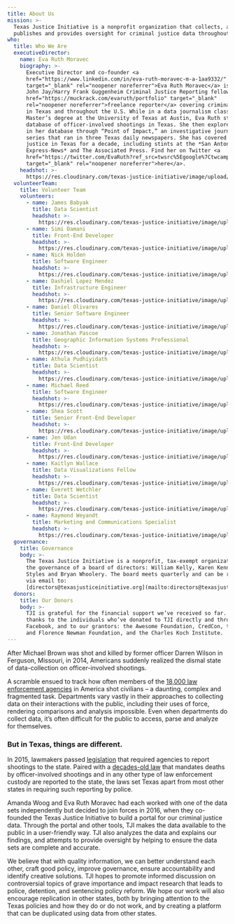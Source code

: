 ```yaml
---
title: About Us
mission: >-
  Texas Justice Initiative is a nonprofit organization that collects, analyzes,
  publishes and provides oversight for criminal justice data throughout Texas.
who:
  title: Who We Are
  executiveDirector:
    name: Eva Ruth Moravec
    biography: >-
      Executive Director and co-founder <a
      href="https://www.linkedin.com/in/eva-ruth-moravec-m-a-1aa9332/"
      target="_blank" rel="noopener noreferrer">Eva Ruth Moravec</a> is a 2018
      John Jay/Harry Frank Guggenheim Criminal Justice Reporting fellow, a <a
      href="https://muckrack.com/evaruth/portfolio" target="_blank"
      rel="noopener noreferrer">freelance reporter</a> covering criminal justice
      in Texas and throughout the U.S. While in a data journalism class for her
      Master’s degree at the University of Texas at Austin, Eva Ruth started a
      database of officer-involved shootings in Texas. She then explored cases
      in her database through “Point of Impact,” an investigative journalism
      series that ran in three Texas daily newspapers. She has covered criminal
      justice in Texas for a decade, including stints at the *San Antonio
      Express-News* and The Associated Press. Find her on Twitter <a
      href="https://twitter.com/EvaRuth?ref_src=twsrc%5Egoogle%7Ctwcamp%5Eserp%7Ctwgr%5Eauthor"
      target="_blank" rel="noopener noreferrer">here</a>.
    headshot: >-
      https://res.cloudinary.com/texas-justice-initiative/image/upload/v1583373618/eva-ruth-moravec_iyilfi.jpg
  volunteerTeam:
    title: Volunteer Team
    volunteers:
      - name: James Babyak
        title: Data Scientist
        headshot: >-
          https://res.cloudinary.com/texas-justice-initiative/image/upload/v1583373811/james-babyak_cmomxc.jpg
      - name: Simi Damani
        title: Front-End Developer
        headshot: >-
          https://res.cloudinary.com/texas-justice-initiative/image/upload/v1583373850/simi-damani_laqyha.jpg
      - name: Nick Holden
        title: Software Engineer
        headshot: >-
          https://res.cloudinary.com/texas-justice-initiative/image/upload/v1583373897/nick-holden_h6exr6.jpg
      - name: Dashiel Lopez Mendez
        title: Infrastructure Engineer
        headshot: >-
          https://res.cloudinary.com/texas-justice-initiative/image/upload/v1583373932/dashiel-lopez-mendez_ctgk5o.jpg
      - name: Daniel Olivares
        title: Senior Software Engineer
        headshot: >-
          https://res.cloudinary.com/texas-justice-initiative/image/upload/v1583373984/daniel-olivares_mwwge0.jpg
      - name: Jonathan Pascoe
        title: Geographic Information Systems Professional
        headshot: >-
          https://res.cloudinary.com/texas-justice-initiative/image/upload/v1583374057/jonathan-pascoe_lcij2b.jpg
      - name: Athula Pudhiyidath
        title: Data Scientist
        headshot: >-
          https://res.cloudinary.com/texas-justice-initiative/image/upload/v1583374106/athula-pudhiyidath_u2d1pu.jpg
      - name: Michael Reed
        title: Software Engineer
        headshot: >-
          https://res.cloudinary.com/texas-justice-initiative/image/upload/v1583374142/michael-reed_whsnoa.jpg
      - name: Shea Scott
        title: Senior Front-End Developer
        headshot: >-
          https://res.cloudinary.com/texas-justice-initiative/image/upload/v1583374476/shea-scott_y7un1c.jpg
      - name: Jen Udan
        title: Front-End Developer
        headshot: >-
          https://res.cloudinary.com/texas-justice-initiative/image/upload/v1583374509/jen-udan_auwxyy.jpg
      - name: Kaitlyn Wallace
        title: Data Visualizations Fellow
        headshot: >-
          https://res.cloudinary.com/texas-justice-initiative/image/upload/v1583374547/kaitlyn-wallace_wimcib.jpg
      - name: Everett Wetchler
        title: Data Scientist
        headshot: >-
          https://res.cloudinary.com/texas-justice-initiative/image/upload/v1583374586/everett-wetchler_nwe6hc.jpg
      - name: Raymond Weyandt
        title: Marketing and Communications Specialist
        headshot: >-
          https://res.cloudinary.com/texas-justice-initiative/image/upload/v1583374621/raymond-weyandt_gxupnz.jpg
  governance:
    title: Governance
    body: >-
      The Texas Justice Initiative is a nonprofit, tax-exempt organization under
      the governance of a board of directors: William Kelly, Karen Kennard, Meme
      Styles and Bryan Whoolery. The board meets quarterly and can be reached
      via email to:
      [directors@texasjusticeinitiative.org](mailto:directors@texasjusticeinitiative.org)
  donors:
    title: Our Donors
    body: >-
      TJI is grateful for the financial support we’ve received so far. Many
      thanks to the individuals who’ve donated to TJI directly and through
      Facebook, and to our grantors: the Awesome Foundation, CredCon, the John
      and Florence Newman Foundation, and the Charles Koch Institute.
---
```

After Michael Brown was shot and killed by former officer Darren Wilson in Ferguson, Missouri, in 2014, Americans suddenly realized the dismal state of data-collection on officer-involved shootings.

A scramble ensued to track how often members of the <a href="http://www.politifact.com/punditfact/statements/2016/jul/10/charles-ramsey/how-many-police-departments-are-us/" target="_blank" rel="noopener noreferrer">18,000 law enforcement agencies</a> in America shot civilians – a daunting, complex and fragmented task. Departments vary vastly in their approaches to collecting data on their interactions with the public, including their uses of force, rendering comparisons and analysis impossible. Even when departments do collect data, it’s often difficult for the public to access, parse and analyze for themselves.

### But in Texas, things are different.

In 2015, lawmakers passed <a href="https://capitol.texas.gov/tlodocs/84R/billtext/pdf/HB01036F.pdf" target="_blank" rel="noopener noreferrer">legislation</a> that required agencies to report shootings to the state. Paired with a <a href="https://statutes.capitol.texas.gov/Docs/CR/htm/CR.49.htm" target="_blank" rel="noopener noreferrer">decades-old law</a> that mandates deaths by officer-involved shootings and in any other type of law enforcement custody are reported to the state, the laws set Texas apart from most other states in requiring such reporting by police.

Amanda Woog and Eva Ruth Moravec had each worked with one of the data sets independently but decided to join forces in 2016, when they co-founded the Texas Justice Initiative to build a portal for our criminal justice data. Through the portal and other tools, TJI makes the data available to the public in a user-friendly way. TJI also analyzes the data and explains our findings, and attempts to provide oversight by helping to ensure the data sets are complete and accurate.

We believe that with quality information, we can better understand each other, craft good policy, improve governance, ensure accountability and identify creative solutions. TJI hopes to promote informed discussion on controversial topics of grave importance and impact research that leads to police, detention, and sentencing policy reform. We hope our work will also encourage replication in other states, both by bringing attention to the Texas policies and how they do or do not work, and by creating a platform that can be duplicated using data from other states.